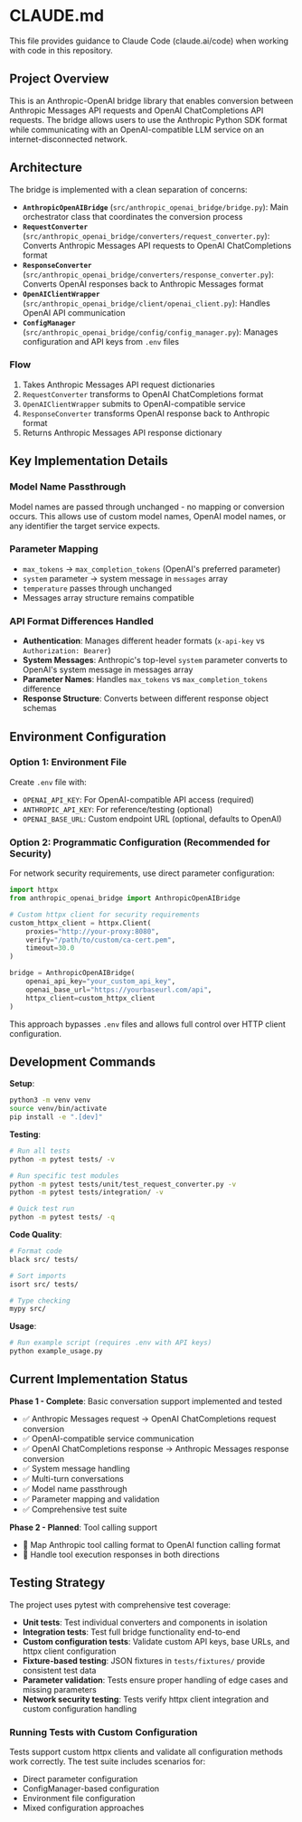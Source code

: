 # CLAUDE.md

This file provides guidance to Claude Code (claude.ai/code) when working with code in this repository.

## Project Overview

This is an Anthropic-OpenAI bridge library that enables conversion between Anthropic Messages API requests and OpenAI ChatCompletions API requests. The bridge allows users to use the Anthropic Python SDK format while communicating with an OpenAI-compatible LLM service on an internet-disconnected network.

## Architecture

The bridge is implemented with a clean separation of concerns:

- **`AnthropicOpenAIBridge`** (`src/anthropic_openai_bridge/bridge.py`): Main orchestrator class that coordinates the conversion process
- **`RequestConverter`** (`src/anthropic_openai_bridge/converters/request_converter.py`): Converts Anthropic Messages API requests to OpenAI ChatCompletions format
- **`ResponseConverter`** (`src/anthropic_openai_bridge/converters/response_converter.py`): Converts OpenAI responses back to Anthropic Messages format
- **`OpenAIClientWrapper`** (`src/anthropic_openai_bridge/client/openai_client.py`): Handles OpenAI API communication
- **`ConfigManager`** (`src/anthropic_openai_bridge/config/config_manager.py`): Manages configuration and API keys from `.env` files

### Flow
1. Takes Anthropic Messages API request dictionaries  
2. `RequestConverter` transforms to OpenAI ChatCompletions format
3. `OpenAIClientWrapper` submits to OpenAI-compatible service
4. `ResponseConverter` transforms OpenAI response back to Anthropic format
5. Returns Anthropic Messages API response dictionary

## Key Implementation Details

### Model Name Passthrough
Model names are passed through unchanged - no mapping or conversion occurs. This allows use of custom model names, OpenAI model names, or any identifier the target service expects.

### Parameter Mapping
- `max_tokens` → `max_completion_tokens` (OpenAI's preferred parameter)
- `system` parameter → system message in `messages` array
- `temperature` passes through unchanged
- Messages array structure remains compatible

### API Format Differences Handled
- **Authentication**: Manages different header formats (`x-api-key` vs `Authorization: Bearer`)
- **System Messages**: Anthropic's top-level `system` parameter converts to OpenAI's system message in messages array
- **Parameter Names**: Handles `max_tokens` vs `max_completion_tokens` difference
- **Response Structure**: Converts between different response object schemas

## Environment Configuration

### Option 1: Environment File
Create `.env` file with:
- `OPENAI_API_KEY`: For OpenAI-compatible API access (required)
- `ANTHROPIC_API_KEY`: For reference/testing (optional)
- `OPENAI_BASE_URL`: Custom endpoint URL (optional, defaults to OpenAI)

### Option 2: Programmatic Configuration (Recommended for Security)
For network security requirements, use direct parameter configuration:

```python
import httpx
from anthropic_openai_bridge import AnthropicOpenAIBridge

# Custom httpx client for security requirements
custom_httpx_client = httpx.Client(
    proxies="http://your-proxy:8080",
    verify="/path/to/custom/ca-cert.pem",
    timeout=30.0
)

bridge = AnthropicOpenAIBridge(
    openai_api_key="your_custom_api_key",
    openai_base_url="https://yourbaseurl.com/api",
    httpx_client=custom_httpx_client
)
```

This approach bypasses `.env` files and allows full control over HTTP client configuration.

## Development Commands

**Setup**:
```bash
python3 -m venv venv
source venv/bin/activate
pip install -e ".[dev]"
```

**Testing**:
```bash
# Run all tests
python -m pytest tests/ -v

# Run specific test modules
python -m pytest tests/unit/test_request_converter.py -v
python -m pytest tests/integration/ -v

# Quick test run
python -m pytest tests/ -q
```

**Code Quality**:
```bash
# Format code
black src/ tests/

# Sort imports
isort src/ tests/

# Type checking
mypy src/
```

**Usage**:
```bash
# Run example script (requires .env with API keys)
python example_usage.py
```

## Current Implementation Status

**Phase 1 - Complete**: Basic conversation support implemented and tested
- ✅ Anthropic Messages request → OpenAI ChatCompletions request conversion
- ✅ OpenAI-compatible service communication 
- ✅ OpenAI ChatCompletions response → Anthropic Messages response conversion
- ✅ System message handling
- ✅ Multi-turn conversations
- ✅ Model name passthrough
- ✅ Parameter mapping and validation
- ✅ Comprehensive test suite

**Phase 2 - Planned**: Tool calling support
- 🔄 Map Anthropic tool calling format to OpenAI function calling format
- 🔄 Handle tool execution responses in both directions

## Testing Strategy

The project uses pytest with comprehensive test coverage:
- **Unit tests**: Test individual converters and components in isolation
- **Integration tests**: Test full bridge functionality end-to-end
- **Custom configuration tests**: Validate custom API keys, base URLs, and httpx client configuration
- **Fixture-based testing**: JSON fixtures in `tests/fixtures/` provide consistent test data
- **Parameter validation**: Tests ensure proper handling of edge cases and missing parameters
- **Network security testing**: Tests verify httpx client integration and custom configuration handling

### Running Tests with Custom Configuration
Tests support custom httpx clients and validate all configuration methods work correctly. The test suite includes scenarios for:
- Direct parameter configuration
- ConfigManager-based configuration 
- Environment file configuration
- Mixed configuration approaches